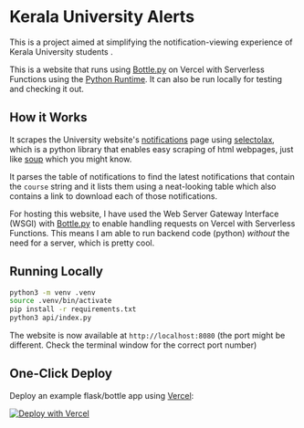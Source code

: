# Kerala University Alerts

This is a project aimed at simplifying the notification-viewing experience of Kerala University students .

This is a website that runs using [Bottle.py](https://github.com/bottlepy/bottle) on Vercel with Serverless Functions using the [Python Runtime](https://vercel.com/docs/concepts/functions/serverless-functions/runtimes/python). It can also be run locally for testing and checking it out.

## How it Works

It scrapes the University website's [notifications](https://exams.keralauniversity.ac.in/Login/check1) page using [selectolax](https://github.com/rushter/selectolax), which is a python library that enables easy scraping of html webpages, just like [soup](https://pypi.org/project/beautifulsoup4/) which you might know.

It parses the table of notifications to find the latest notifications that contain the `course` string and it lists them using a neat-looking table which also contains a link to download each of those notifications.

For hosting this website, I have used the Web Server Gateway Interface (WSGI) with [Bottle.py](https://github.com/bottlepy/bottle) to enable handling requests on Vercel with Serverless Functions. This means I am able to run backend code (python) *without* the need for a server, which is pretty cool.

## Running Locally
```bash
python3 -m venv .venv
source .venv/bin/activate
pip install -r requirements.txt
python3 api/index.py
```

The website is now available at `http://localhost:8080` (the port might be different. Check the terminal window for the correct port number)

## One-Click Deploy

Deploy an example flask/bottle app using [Vercel](https://vercel.com?utm_source=github&utm_medium=readme&utm_campaign=vercel-examples):

[![Deploy with Vercel](https://vercel.com/button)](https://vercel.com/new/clone?repository-url=https%3A%2F%2Fgithub.com%2Fvercel%2Fexamples%2Ftree%2Fmain%2Fpython%2Fflask3&demo-title=Flask%203%20%2B%20Vercel&demo-description=Use%20Flask%203%20on%20Vercel%20with%20Serverless%20Functions%20using%20the%20Python%20Runtime.&demo-url=https%3A%2F%2Fflask3-python-template.vercel.app%2F&demo-image=https://assets.vercel.com/image/upload/v1669994156/random/flask.png)
